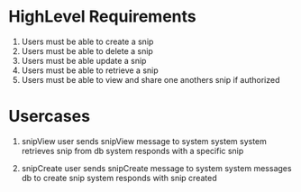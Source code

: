 # HighLevel Requirements

1. Users must be able to create a snip
2. Users must be able to delete a snip
3. Users must be able update a snip
4. Users must be able to retrieve a snip
5. Users must be able to view and share one anothers snip if authorized

# Usercases

1. snipView
    user sends snipView message to system
    system system retrieves snip from db
    system responds with a specific snip

2. snipCreate
    user sends snipCreate message to system
    system messages db to create snip
    system responds with snip created


